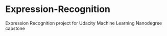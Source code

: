# Expression-Recognition
Expression Recognition project for Udacity Machine Learning Nanodegree capstone
